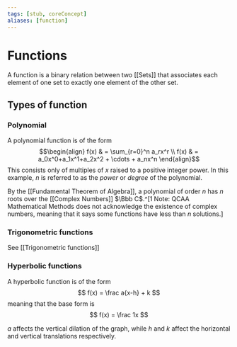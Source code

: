 ```yaml
---
tags: [stub, coreConcept]
aliases: [function]
---
```


# Functions
A function is a binary relation between two [[Sets]] that associates each element of one set to exactly one element of the other set.

## Types of function
### Polynomial
A polynomial function is of the form
$$\begin{align}
f(x) & = \sum_{r=0}^n a_rx^r \\
f(x) & = a_0x^0+a_1x^1+a_2x^2 + \cdots + a_nx^n 
\end{align}$$
This consists only of multiples of $x$ raised to a positive integer power. In this example, $n$ is referred to as the _power_ or _degree_ of the polynomial.

By the [[Fundamental Theorem of Algebra]], a polynomial of order $n$ has $n$ roots over the [[Complex Numbers]] $\Bbb C$.^[1 Note: QCAA Mathematical Methods does not acknowledge the existence of complex numbers, meaning that it says some functions have less than $n$ solutions.]

### Trigonometric functions
See [[Trigonometric functions]]

### Hyperbolic functions
A hyperbolic function is of the form 
$$ f(x) = \frac a{x-h} + k $$
meaning that the base form is 
$$ f(x) = \frac 1x $$

$a$ affects the vertical dilation of the graph, while $h$ and $k$ affect the horizontal and vertical translations respectively.